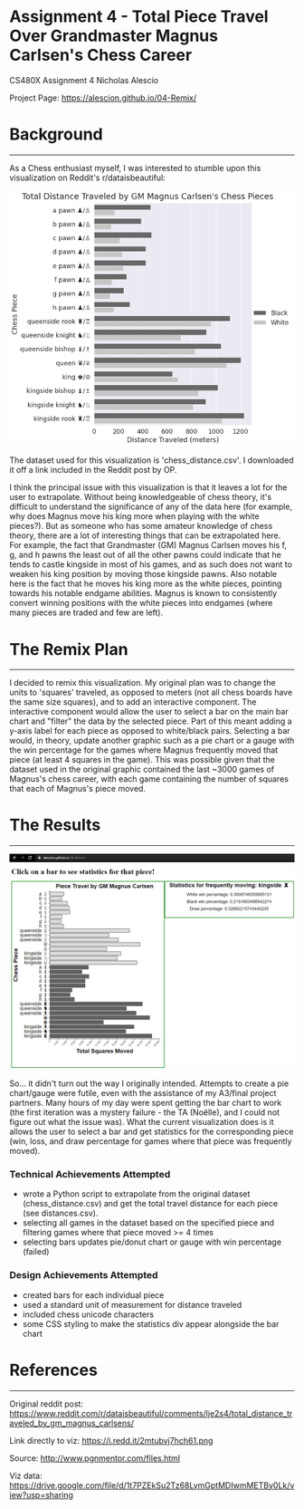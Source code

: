 # Assignment 4 - Total Piece Travel Over Grandmaster Magnus Carlsen's Chess Career

CS480X Assignment 4
Nicholas Alescio

Project Page: https://alescion.github.io/04-Remix/


# Background
---
As a Chess enthusiast myself, I was interested to stumble upon this visualization on Reddit's r/dataisbeautiful:

![original_viz](viz.png)

The dataset used for this visualization is 'chess_distance.csv'. I downloaded it off a link included in the Reddit post by OP.

I think the principal issue with this visualization is that it leaves a lot for the user to extrapolate. Without being knowledgeable of chess theory, it's difficult to understand the significance of any of the data here (for example, why does Magnus move his king more when playing with the white pieces?). But as someone who has some amateur knowledge of chess theory, there are a lot of interesting things that can be extrapolated here. For example, the fact that Grandmaster (GM) Magnus Carlsen moves his f, g, and h pawns the least out of all the other pawns could indicate that he tends to castle kingside in most of his games, and as such does not want to weaken his king position by moving those kingside pawns. Also notable here is the fact that he moves his king more as the white pieces, pointing towards his notable endgame abilities. Magnus is known to consistently convert winning positions with the white pieces into endgames (where many pieces are traded and few are left).


# The Remix Plan
---
I decided to remix this visualization. My original plan was to change the units to 'squares' traveled, as opposed to meters (not all chess boards have the same size squares), and to add an interactive component. The interactive component would allow the user to select a bar on the main bar chart and "filter" the data by the selected piece. Part of this meant adding a y-axis label for each piece as opposed to white/black pairs. Selecting a bar would, in theory, update another graphic such as a pie chart or a gauge with the win percentage for the games where Magnus frequently moved that piece (at least 4 squares in the game). This was possible given that the dataset used in the original graphic contained the last ~3000 games of Magnus's chess career, with each game containing the number of squares that each of Magnus's piece moved.


# The Results
---
![remixed_vis](screenshot.png)

So... it didn't turn out the way I originally intended. Attempts to create a pie chart/gauge were futile, even with the assistance of my A3/final project partners. Many hours of my day were spent getting the bar chart to work (the first iteration was a mystery failure - the TA (Noëlle), and I could not figure out what the issue was). What the current visualization does is it allows the user to select a bar and get statistics for the corresponding piece (win, loss, and draw percentage for games where that piece was frequently moved).

### Technical Achievements Attempted
- wrote a Python script to extrapolate from the original dataset (chess_distance.csv) and get the total travel distance for each piece (see distances.csv).
- selecting all games in the dataset based on the specified piece and filtering games where that piece moved >= 4 times
- selecting bars updates pie/donut chart or gauge with win percentage (failed)

### Design Achievements Attempted
- created bars for each individual piece
- used a standard unit of measurement for distance traveled
- included chess unicode characters
- some CSS styling to make the statistics div appear alongside the bar chart


# References
---
Original reddit post: https://www.reddit.com/r/dataisbeautiful/comments/lje2s4/total_distance_traveled_by_gm_magnus_carlsens/

Link directly to viz: https://i.redd.it/2mtubvj7hch61.png

Source: http://www.pgnmentor.com/files.html

Viz data: https://drive.google.com/file/d/1t7PZEkSu2Tz68LymGptMDIwmMETBy0Lk/view?usp=sharing
